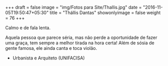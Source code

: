 +++
draft = false
image = "img/Fotos para Site/Thallis.jpg"
date = "2016-11-05T19:50:47+05:30"
title = "Thállis Dantas"
showonlyimage = false
weight = 76
+++

Calmo e de fala lenta.
<!--more-->

Aquela pessoa que parece séria, mas não perde a oportunidade de fazer uma graça, tem sempre a melhor tirada na hora certa! Além de sósia de gente famosa, ele ainda canta e toca violão. 

* Urbanista e Arquiteto (UNIFACISA)

